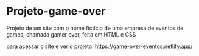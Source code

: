 # Projeto-game-over
Projeto de um site com o nome fictício de uma empresa de eventos de games, chamada gamer over, feita em HTML e CSS

para acessar o site e ver o projeto: https://game-over-eventos.netlify.app/
